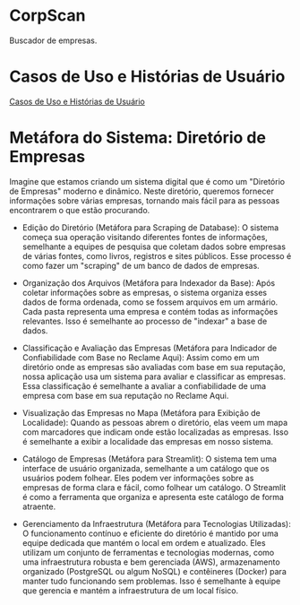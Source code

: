 # CorpScan
Buscador de empresas.  
# Casos de Uso e Histórias de Usuário
[Casos de Uso e Histórias de Usuário](https://docs.google.com/spreadsheets/d/15gOOOYpY2VHKhWmfb38dpLy1Z02NmH_nlopBd-CqTgw/edit?usp=sharing)  
  
# **Metáfora do Sistema: Diretório de Empresas**

Imagine que estamos criando um sistema digital que é como um "Diretório de Empresas" moderno e dinâmico. Neste diretório, queremos fornecer informações sobre várias empresas, tornando mais fácil para as pessoas encontrarem o que estão procurando.

- Edição do Diretório (Metáfora para Scraping de Database):
O sistema começa sua operação visitando diferentes fontes de informações, semelhante a equipes de pesquisa que coletam dados sobre empresas de várias fontes, como livros, registros e sites públicos. Esse processo é como fazer um "scraping" de um banco de dados de empresas.

- Organização dos Arquivos (Metáfora para Indexador da Base):
Após coletar informações sobre as empresas, o sistema organiza esses dados de forma ordenada, como se fossem arquivos em um armário. Cada pasta representa uma empresa e contém todas as informações relevantes. Isso é semelhante ao processo de "indexar" a base de dados.

- Classificação e Avaliação das Empresas (Metáfora para Indicador de Confiabilidade com Base no Reclame Aqui):
Assim como em um diretório onde as empresas são avaliadas com base em sua reputação, nossa aplicação usa um sistema para avaliar e classificar as empresas. Essa classificação é semelhante a avaliar a confiabilidade de uma empresa com base em sua reputação no Reclame Aqui.

- Visualização das Empresas no Mapa (Metáfora para Exibição de Localidade):
Quando as pessoas abrem o diretório, elas veem um mapa com marcadores que indicam onde estão localizadas as empresas. Isso é semelhante a exibir a localidade das empresas em nosso sistema.

- Catálogo de Empresas (Metáfora para Streamlit):
O sistema tem uma interface de usuário organizada, semelhante a um catálogo que os usuários podem folhear. Eles podem ver informações sobre as empresas de forma clara e fácil, como folhear um catálogo. O Streamlit é como a ferramenta que organiza e apresenta este catálogo de forma atraente.

- Gerenciamento da Infraestrutura (Metáfora para Tecnologias Utilizadas):
O funcionamento contínuo e eficiente do diretório é mantido por uma equipe dedicada que mantém o local em ordem e atualizado. Eles utilizam um conjunto de ferramentas e tecnologias modernas, como uma infraestrutura robusta e bem gerenciada (AWS), armazenamento organizado (PostgreSQL ou algum NoSQL) e contêineres (Docker) para manter tudo funcionando sem problemas. Isso é semelhante à equipe que gerencia e mantém a infraestrutura de um local físico.
